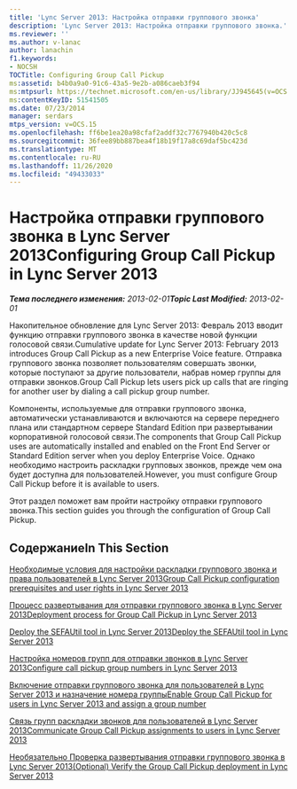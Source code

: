 ```yaml
---
title: 'Lync Server 2013: Настройка отправки группового звонка'
description: 'Lync Server 2013: Настройка отправки группового звонка.'
ms.reviewer: ''
ms.author: v-lanac
author: lanachin
f1.keywords:
- NOCSH
TOCTitle: Configuring Group Call Pickup
ms:assetid: b4b0a9a0-91c6-43a5-9e2b-a086caeb3f94
ms:mtpsurl: https://technet.microsoft.com/en-us/library/JJ945645(v=OCS.15)
ms:contentKeyID: 51541505
ms.date: 07/23/2014
manager: serdars
mtps_version: v=OCS.15
ms.openlocfilehash: ff6be1ea20a98cfaf2addf32c7767940b420c5c8
ms.sourcegitcommit: 36fee89bb887bea4f18b19f17a8c69daf5bc423d
ms.translationtype: MT
ms.contentlocale: ru-RU
ms.lasthandoff: 11/26/2020
ms.locfileid: "49433033"
---
```

# <a name="configuring-group-call-pickup-in-lync-server-2013"></a><span data-ttu-id="3414f-103">Настройка отправки группового звонка в Lync Server 2013</span><span class="sxs-lookup"><span data-stu-id="3414f-103">Configuring Group Call Pickup in Lync Server 2013</span></span>

<div data-xmlns="http://www.w3.org/1999/xhtml">

<div class="topic" data-xmlns="http://www.w3.org/1999/xhtml" data-msxsl="urn:schemas-microsoft-com:xslt" data-cs="https://msdn.microsoft.com/">

<div data-asp="https://msdn2.microsoft.com/asp">



</div>

<div id="mainSection">

<div id="mainBody"><span data-ttu-id="3414f-104">

<span> </span></span><span class="sxs-lookup"><span data-stu-id="3414f-104">

<span> </span></span></span>

<span data-ttu-id="3414f-105">_**Тема последнего изменения:** 2013-02-01_</span><span class="sxs-lookup"><span data-stu-id="3414f-105">_**Topic Last Modified:** 2013-02-01_</span></span>

<span data-ttu-id="3414f-106">Накопительное обновление для Lync Server 2013: Февраль 2013 вводит функцию отправки группового звонка в качестве новой функции голосовой связи.</span><span class="sxs-lookup"><span data-stu-id="3414f-106">Cumulative update for Lync Server 2013: February 2013 introduces Group Call Pickup as a new Enterprise Voice feature.</span></span> <span data-ttu-id="3414f-107">Отправка группового звонка позволяет пользователям совершать звонки, которые поступают за другие пользователи, набрав номер группы для отправки звонков.</span><span class="sxs-lookup"><span data-stu-id="3414f-107">Group Call Pickup lets users pick up calls that are ringing for another user by dialing a call pickup group number.</span></span>

<span data-ttu-id="3414f-108">Компоненты, используемые для отправки группового звонка, автоматически устанавливаются и включаются на сервере переднего плана или стандартном сервере Standard Edition при развертывании корпоративной голосовой связи.</span><span class="sxs-lookup"><span data-stu-id="3414f-108">The components that Group Call Pickup uses are automatically installed and enabled on the Front End Server or Standard Edition server when you deploy Enterprise Voice.</span></span> <span data-ttu-id="3414f-109">Однако необходимо настроить раскладки групповых звонков, прежде чем она будет доступна для пользователей.</span><span class="sxs-lookup"><span data-stu-id="3414f-109">However, you must configure Group Call Pickup before it is available to users.</span></span>

<span data-ttu-id="3414f-110">Этот раздел поможет вам пройти настройку отправки группового звонка.</span><span class="sxs-lookup"><span data-stu-id="3414f-110">This section guides you through the configuration of Group Call Pickup.</span></span>

<div>

## <a name="in-this-section"></a><span data-ttu-id="3414f-111">Содержание</span><span class="sxs-lookup"><span data-stu-id="3414f-111">In This Section</span></span>

[<span data-ttu-id="3414f-112">Необходимые условия для настройки раскладки группового звонка и права пользователей в Lync Server 2013</span><span class="sxs-lookup"><span data-stu-id="3414f-112">Group Call Pickup configuration prerequisites and user rights in Lync Server 2013</span></span>](lync-server-2013-group-call-pickup-configuration-prerequisites-and-user-rights.md)

[<span data-ttu-id="3414f-113">Процесс развертывания для отправки группового звонка в Lync Server 2013</span><span class="sxs-lookup"><span data-stu-id="3414f-113">Deployment process for Group Call Pickup in Lync Server 2013</span></span>](lync-server-2013-deployment-process-for-group-call-pickup.md)

[<span data-ttu-id="3414f-114">Deploy the SEFAUtil tool in Lync Server 2013</span><span class="sxs-lookup"><span data-stu-id="3414f-114">Deploy the SEFAUtil tool in Lync Server 2013</span></span>](lync-server-2013-deploy-the-sefautil-tool.md)

[<span data-ttu-id="3414f-115">Настройка номеров групп для отправки звонков в Lync Server 2013</span><span class="sxs-lookup"><span data-stu-id="3414f-115">Configure call pickup group numbers in Lync Server 2013</span></span>](lync-server-2013-configure-call-pickup-group-numbers.md)

[<span data-ttu-id="3414f-116">Включение отправки группового звонка для пользователей в Lync Server 2013 и назначение номера группы</span><span class="sxs-lookup"><span data-stu-id="3414f-116">Enable Group Call Pickup for users in Lync Server 2013 and assign a group number</span></span>](lync-server-2013-enable-group-call-pickup-for-users-and-assign-a-group-number.md)

[<span data-ttu-id="3414f-117">Связь групп раскладки звонков для пользователей в Lync Server 2013</span><span class="sxs-lookup"><span data-stu-id="3414f-117">Communicate Group Call Pickup assignments to users in Lync Server 2013</span></span>](lync-server-2013-communicate-group-call-pickup-assignment-to-users.md)

[<span data-ttu-id="3414f-118">Необязательно Проверка развертывания отправки группового звонка в Lync Server 2013</span><span class="sxs-lookup"><span data-stu-id="3414f-118">(Optional) Verify the Group Call Pickup deployment in Lync Server 2013</span></span>](lync-server-2013-optional-verify-the-group-call-pickup-deployment.md)

<span data-ttu-id="3414f-119"></div>

</div>

<span> </span>

</div>

</div>

</span><span class="sxs-lookup"><span data-stu-id="3414f-119"></div>

</div>

<span> </span>

</div>

</div>

</span></span></div>

